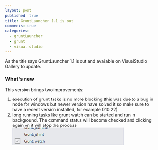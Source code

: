 ```yaml
---
layout: post
published: true
title: GruntLauncher 1.1 is out
comments: true
categories: 
  - gruntLauncher
  - grunt
  - visual studio
---
```


As the title says GruntLauncher 1.1 is out and available on VisualStudio Gallery to update.

### What's new

This version brings two improvements: 

1. execution of grunt tasks is no more blocking (this was due to a bug in node for windows but newer version have solved it so make sure to have a recent version installed, for example 0.10.22)
2. long running tasks like grunt watch can be started and run in background. The command status will become checked and clicking again on it will stop the process ![Running task](/images/gruntLauncherDetail.png)